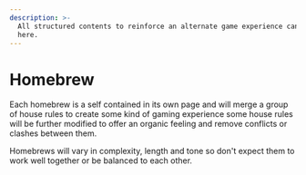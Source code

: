 ```yaml
---
description: >-
  All structured contents to reinforce an alternate game experience can be found
  here.
---
```


# Homebrew

Each homebrew is a self contained in its own page and will merge a group of house rules to create some kind of gaming experience some house rules will be further modified to offer an organic feeling and remove conflicts or clashes between them. 

Homebrews will vary in complexity, length and tone so don't expect them to work well together or be balanced to each other.

